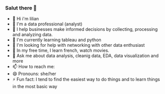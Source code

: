 ### Salut there 👋

- 🔭 Hi i'm lilian
- 🌱 I'm a data professional (analyst)
- 👯 I help businesses make informed decisions by collecting, processing and analyzing data.
- 🌱 I'm currently learning tableau and python
- 🤔 I'm looking for help with networking with other data enthusiast
- 💞️ In my free time, I learn french, watch movies.
- 💬 Ask me about data analysis, cleanig data, EDA, data visualization and more
- 📫 How to reach me: 
- 😄 Pronouns: she/her
- ⚡ Fun fact: I tend to find the easiest way to do things and to learn things in the most basic way

